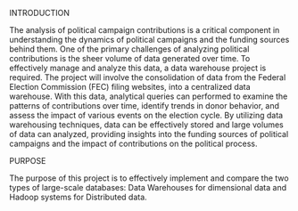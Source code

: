INTRODUCTION

The analysis of political campaign contributions is a critical component in understanding the dynamics of political campaigns and the funding sources behind them. One of the primary challenges of analyzing political contributions is the sheer volume of data generated over time. To effectively manage and analyze this data, a data warehouse project is required. 
The project will involve the consolidation of data from the Federal Election Commission (FEC) filing websites, into a centralized data warehouse. With this data, analytical queries can performed to examine the patterns of contributions over time, identify trends in donor behavior, and assess the impact of various events on the election cycle. 
By utilizing data warehousing techniques, data can be effectively stored and large volumes of data can analyzed, providing insights into the funding sources of political campaigns and the impact of contributions on the political process.

PURPOSE

The purpose of this project is to effectively implement and compare the two types of large-scale databases: Data Warehouses for dimensional data and Hadoop systems for Distributed data. 
